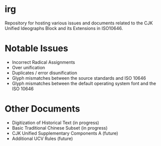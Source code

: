 # irg
Repository for hosting various issues and documents related to the CJK Unified Ideographs Block and its Extensions in ISO10646.

# Notable Issues
- Incorrect Radical Assignments
- Over unification
- Duplicates / error disunification
- Glyph mismatches between the source standards and ISO 10646
- Glyph mismatches between the default operating system font and the ISO 10646

# Other Documents
- Digitization of Historical Text (in progress)
- Basic Traditional Chinese Subset (in progress)
- CJK Unified Supplementary Components A (future)
- Additional UCV Rules (future)
